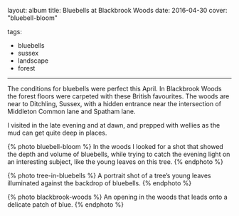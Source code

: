 layout: album
title: Bluebells at Blackbrook Woods
date: 2016-04-30
cover: "bluebell-bloom"

tags:
  - bluebells
  - sussex
  - landscape
  - forest
---

The conditions for bluebells were perfect this April. In Blackbrook Woods the forest floors were carpeted with these British favourites. The woods are near to Ditchling, Sussex, with a hidden entrance near the intersection of Middleton Common lane and Spatham lane.

I visited in the late evening and at dawn, and prepped with wellies as the mud can get quite deep in places.

{% photo bluebell-bloom %}
In the woods I looked for a shot that showed the depth and volume of bluebells, while trying to catch the evening light on an interesting subject, like the young leaves on this tree.
{% endphoto %}

{% photo tree-in-bluebells %}
A portrait shot of a tree’s young leaves illuminated against the backdrop of bluebells.
{% endphoto %}

{% photo blackbrook-woods %}
An opening in the woods that leads onto a delicate patch of blue.
{% endphoto %}
